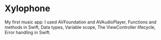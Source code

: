 # Xylophone
My first music app:
I used AVFoundation and AVAudioPlayer, Functions and methods in Swift, Data types, Variable scope, The ViewController lifecycle, Error handling in Swift.
